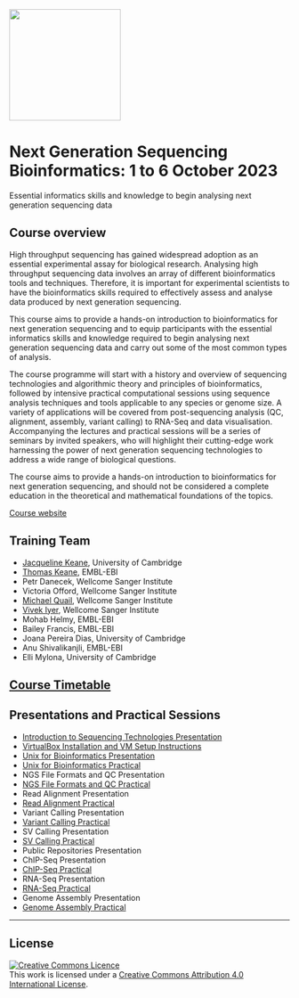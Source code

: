 <img src="https://coursesandconferences.wellcomeconnectingscience.org/wp-content/themes/wcc_courses_and_conferences/dist/assets/svg/logo.svg" width="200" height="200">

# Next Generation Sequencing Bioinformatics: 1 to 6 October 2023

Essential informatics skills and knowledge to begin analysing next generation sequencing data

## Course overview



High throughput sequencing has gained widespread adoption as an essential experimental assay for biological research. Analysing high throughput sequencing data involves an array of different bioinformatics tools and techniques. Therefore, it is important for experimental scientists to have the bioinformatics skills required to effectively assess and analyse data produced by next generation sequencing.

This course aims to provide a hands-on introduction to bioinformatics for next generation sequencing and to equip participants with the essential informatics skills and knowledge required to begin analysing next generation sequencing data and carry out some of the most common types of analysis.

The course programme will start with a history and overview of sequencing technologies and algorithmic theory and principles of bioinformatics, followed by intensive practical computational sessions using sequence analysis techniques and tools applicable to any species or genome size. A variety of applications will be covered from post-sequencing analysis (QC, alignment, assembly, variant calling) to RNA-Seq and data visualisation. Accompanying the lectures and practical sessions will be a series of seminars by invited speakers, who will highlight their cutting-edge work harnessing the power of next generation sequencing technologies to address a wide range of biological questions.

The course aims to provide a hands-on introduction to bioinformatics for next generation sequencing, and should not be considered a complete education in the theoretical and mathematical foundations of the topics.

[Course website](https://coursesandconferences.wellcomeconnectingscience.org/event/next-generation-sequencing-bioinformatics-20231001/)

## Training Team

- [Jacqueline Keane](https://www.sanger.ac.uk/person/keane-jacqueline/), University of Cambridge
- [Thomas Keane](https://www.ebi.ac.uk/people/person/thomas-keane/), EMBL-EBI
- Petr Danecek, Wellcome Sanger Institute
- Victoria Offord, Wellcome Sanger Institute
- [Michael Quail](https://www.sanger.ac.uk/person/quail-michael-andrew/), Wellcome Sanger Institute
- [Vivek Iyer](https://www.sanger.ac.uk/person/iyer-vivek/), Wellcome Sanger Institute
- Mohab Helmy, EMBL-EBI
- Bailey Francis, EMBL-EBI
- Joana Pereira Dias, University of Cambridge
- Anu Shivalikanjli, EMBL-EBI
- Elli Mylona, University of Cambridge

## [Course Timetable](https://github.com/WCSCourses/NGSBio_Hinx_2023/blob/main/Modules/NGS%20Bioinformatics%20Hinxton%202023%20-%20Draft%20Timetable%202023v1.pdf)

## Presentations and Practical Sessions

- [Introduction to Sequencing Technologies Presentation](https://github.com/WCSCourses/NGSBio_Hinx_2023/blob/main/Modules/Sequencing_Technologies/MQ%20Sequencing%20Tech%202023%20full%20Bioinformatics%20course.pdf)
- [VirtualBox Installation and VM Setup Instructions](https://github.com/WCSCourses/NGSBio_Hinx_2023/blob/main/Modules/NGS%20Bio%202023%20VirtualBox%20Setup.pdf)
- [Unix for Bioinformatics Presentation](https://github.com/WCSCourses/NGSBio_Hinx_2023/blob/main/Modules/Unix/Anu-NGS-VMLinuxIntro-oct2023.pdf)
- [Unix for Bioinformatics Practical](https://github.com/WCSCourses/NGSBio_Hinx_2023/blob/main/Modules/Unix/unix.pdf)
- NGS File Formats and QC Presentation
- [NGS File Formats and QC Practical](https://github.com/WCSCourses/NGSBio_Hinx_2023/blob/main/Modules/Data_Formats/data_formats.pdf)
- Read Alignment Presentation
- [Read Alignment Practical](https://github.com/WCSCourses/NGSBio_Hinx_2023/blob/main/Modules/Read_Alignment/read_alignment.pdf)
- Variant Calling Presentation
- [Variant Calling Practical](https://github.com/WCSCourses/NGSBio_Hinx_2023/blob/main/Modules/Variant_Calling/variant-calling.pdf)
- SV Calling Presentation
- [SV Calling Practical](https://github.com/WCSCourses/NGSBio_Hinx_2023/blob/main/Modules/SV_Calling/structural_variation.pdf)
- Public Repositories Presentation
- ChIP-Seq Presentation
- [ChIP-Seq Practical](https://github.com/WCSCourses/NGSBio_Hinx_2023/blob/main/Modules/ChIP-Seq/ChIP-Seq.pdf)
- RNA-Seq Presentation
- [RNA-Seq Practical](https://github.com/WCSCourses/NGSBio_Hinx_2023/blob/main/Modules/RNA-Seq/RNA-Seq.pdf)
- Genome Assembly Presentation
- [Genome Assembly Practical](https://github.com/WCSCourses/NGSBio_Hinx_2023/blob/main/Modules/Genome_Assembly/assembly.pdf)

******
## License
<a rel="license" href="http://creativecommons.org/licenses/by/4.0/"><img alt="Creative Commons Licence" style="border-width:0" src="https://i.creativecommons.org/l/by/4.0/88x31.png" /></a><br />This work is licensed under a <a rel="license" href="http://creativecommons.org/licenses/by/4.0/">Creative Commons Attribution 4.0 International License</a>.

